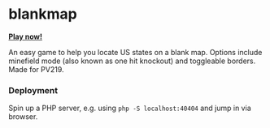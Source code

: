 # blankmap

**[Play now!](https://pavelruzicka.com/blankmap/)**

An easy game to help you locate US states on a blank map. Options include minefield mode (also known as one hit knockout) and toggleable borders. Made for PV219.

### Deployment

Spin up a PHP server, e.g. using `php -S localhost:40404` and jump in via browser.
